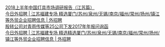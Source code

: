   
[2018上半年中国灯具市场调研报告（江苏篇）](http://www.dianyue.me/archives/027/kh8pcrcvawxvlbqt/)  
[今日外招聘 | 江苏福建专场 精选厦门/苏州/泉州/无锡/南京/福州/常州/扬州/镇江等外贸企业招聘信息 | 外招聘](http://www.dianyue.me/archives/736/s8x7usfgu0b4eiq9/)  
[股转公司对青雨传媒等25公司下发2017年年报问询函](http://www.dianyue.me/archives/329/7mggup4a2ajk0a0k/)  
[今日外招聘  | 江苏福建专场 精选精选厦门/苏州/泉州/无锡/南京/福州/常州/扬州/镇江等外贸企业招聘信息 | 外招聘](http://www.dianyue.me/archives/145/2m6aulcoosrh9eg4/)